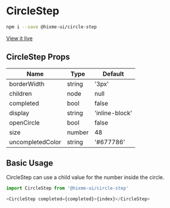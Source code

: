 # CircleStep


```bash
npm i --save @hixme-ui/circle-step
```
[View it live](https://hixme.github.io/hixme-ui/circle-step)

## CircleStep Props

| Name             | Type        | Default        |
| ---------------- | ----------- | -------------- |
| borderWidth      | string      | '3px'          |
| children         | node        | null           |
| completed        | bool        | false          |
| display          | string      | 'inline-block' |
| openCircle       | bool        | false          |
| size             | number      | 48             |
| uncompletedColor | string      | '#677786'      |


## Basic Usage

CircleStep can use a child value for the number inside the circle.

```javascript
import CircleStep from '@hixme-ui/circle-step'

<CircleStep completed={completed}>{index}</CircleStep>
```
